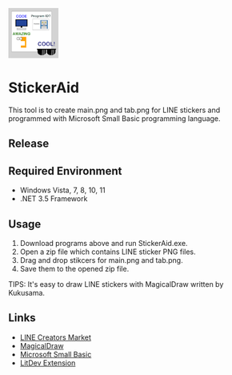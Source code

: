 ![icon](img/StickerAid100.png)
# StickerAid
This tool is to create main.png and tab.png for LINE stickers and programmed with Microsoft Small Basic programming language.

## Release

## Required Environment
- Windows Vista, 7, 8, 10, 11
- .NET 3.5 Framework

## Usage
1. Download programs above and run StickerAid.exe.
2. Open a zip file which contains LINE sticker PNG files.
3. Drag and drop stikcers for main.png and tab.png.
4. Save them to the opened zip file.

TIPS: It's easy to draw LINE stickers with MagicalDraw written by Kukusama.

## Links
- [LINE Creators Market](https://creator.line.me/en/)
- [MagicalDraw](https://draw.kuku.lu/)
- [Microsoft Small Basic](http://smallbasic.com)
- [LitDev Extension](http://litdev.co.uk/)